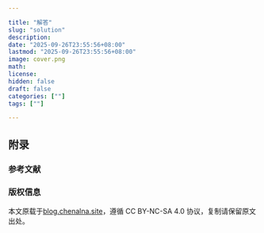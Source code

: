 ```yaml
---

title: "解答"
slug: "solution"
description: 
date: "2025-09-26T23:55:56+08:00"
lastmod: "2025-09-26T23:55:56+08:00"
image: cover.png
math: 
license: 
hidden: false
draft: false 
categories: [""]
tags: [""]

---
```


## 附录

### 参考文献

### 版权信息

本文原载于[blog.chenalna.site](https://blog.chenalna.site/)，遵循 CC BY-NC-SA 4.0 协议，复制请保留原文出处。